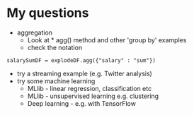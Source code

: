 # My questions
* aggregation
    * Look at * agg() method and other 'group by' examples
    * check the notation
```
salarySumDF = explodeDF.agg({"salary" : "sum"})
```
* try a streaming example (e.g. Twitter analysis)
* try some machine learning
    * MLlib - linear regression, classification etc
    * MLlib - unsupervised learning e.g. clustering
    * Deep learning - e.g. with TensorFlow
